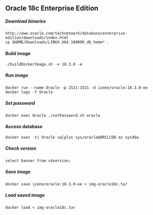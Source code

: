 ## Oracle 18c Enterprise Edition
##### Download binaries
```
http://www.oracle.com/technetwork/database/enterprise-edition/downloads/index.html
cp $HOME/Downloads/LINUX.X64_180000_db_home* .
```
#### Build image
```
./buildDockerImage.sh -v 18.3.0 -e
```
##### Run image
```
docker run --name Oracle -p 1521:1521 -d izone/oracle:18.3.0-ee
docker logs -f Oracle
```
##### Set password
```
docker exec Oracle ./setPassword.sh oracle
```
#### Access database
```
docker exec -ti Oracle sqlplus sys/oracle@ORCLCDB as sysdba
```
##### Check version
```
select banner from v$version;
```
##### Save image
```
docker save izone/oracle:18.3.0-ee > img-oracle18c.tar
```
##### Load saved image
```
docker load < img-oracle18c.tar
```
